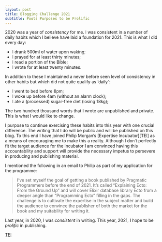 ```yaml
---
layout: post
title: Blogging Challenge 2021
subtitle: Poots Purposes to be Prolific
---
```


2020 was a year of _consistency_ for me. I was consistent in a number of daily habits which I believe have laid a foundation for 2021. This is what I did every day:

- I drank 500ml of water upon waking;
- I prayed for at least thirty minutes;
- I read a portion of the Bible;
- I wrote for at least twenty minutes.

In addition to these I maintained a never before seen level of consistency in other habits but which did not quite qualify as ‘daily’:

- I went to bed before 8pm;
- I woke up before 4am (without an alarm clock);
- I ate a (processed) sugar-free diet (losing 18kg);

The two hundred thousand words that I wrote are unpublished and private. This is what I would like to change.

I purpose to continue exercising these habits into this year with one crucial difference. The writing that I do will be public and will be published on this blog. To this end I have joined Philip Morgan’s [Expertise Incubator][TEI] as a means of encouraging me to make this a reality. Although I don’t perfectly fit the target audience for the incubator I am convinced having this accountability and support will provide the necessary impetus to persevere in producing and publishing material.

I mentioned the following in an email to Philip as part of my application for the programme:

> I’ve set myself the goal of getting a book published by Pragmatic Programmers before the end of 2021. It’s called “Explaining Ecto: From the Ground Up” and will cover Elixir database library Ecto from a deeper angle than “Programming Ecto” filling in the gaps. The challenge is to cultivate the expertise in the subject matter and build the audience to convince the publisher of both the market for the book and my suitability for writing it.

Last year, in 2020, I was _consistent_ in writing. This year, 2021, I hope to be _prolific_ in publishing.

[TEI](https://philipmorganconsulting.com/the-expertise-incubator/)
